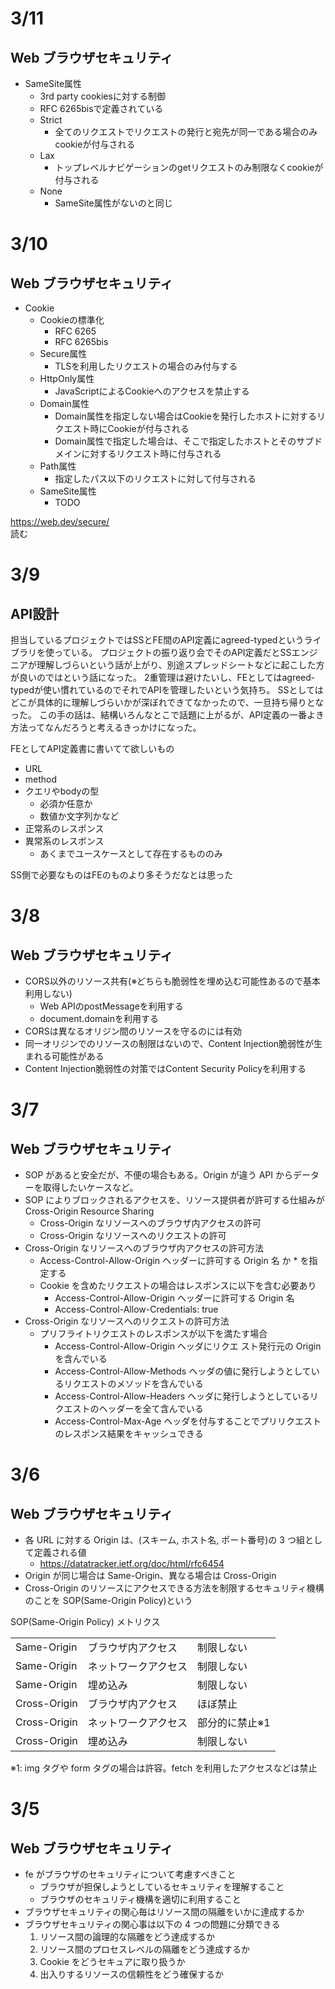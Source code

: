 # 3/11

## Web ブラウザセキュリティ

- SameSite属性
  - 3rd party cookiesに対する制御
  - RFC 6265bisで定義されている
  - Strict
    - 全てのリクエストでリクエストの発行と宛先が同一である場合のみcookieが付与される
  - Lax
    - トップレベルナビゲーションのgetリクエストのみ制限なくcookieが付与される
  - None
    - SameSite属性がないのと同じ

# 3/10

## Web ブラウザセキュリティ

- Cookie
  - Cookieの標準化
    - RFC 6265
    - RFC 6265bis
  - Secure属性
    - TLSを利用したリクエストの場合のみ付与する
  - HttpOnly属性
    - JavaScriptによるCookieへのアクセスを禁止する
  - Domain属性
    - Domain属性を指定しない場合はCookieを発行したホストに対するリクエスト時にCookieが付与される
    - Domain属性で指定した場合は、そこで指定したホストとそのサブドメインに対するリクエスト時に付与される
  - Path属性
    - 指定したパス以下のリクエストに対して付与される
  - SameSite属性
    - TODO

https://web.dev/secure/  
読む

# 3/9

## API設計

担当しているプロジェクトではSSとFE間のAPI定義にagreed-typedというライブラリを使っている。
プロジェクトの振り返り会でそのAPI定義だとSSエンジニアが理解しづらいという話が上がり、別途スプレッドシートなどに起こした方が良いのではという話になった。
2重管理は避けたいし、FEとしてはagreed-typedが使い慣れているのでそれでAPIを管理したいという気持ち。
SSとしてはどこが具体的に理解しづらいかが深ぼれできてなかったので、一旦持ち帰りとなった。
この手の話は、結構いろんなとこで話題に上がるが、API定義の一番よき方法ってなんだろうと考えるきっかけになった。

FEとしてAPI定義書に書いてて欲しいもの
- URL
- method
- クエリやbodyの型
  - 必須か任意か
  - 数値か文字列かなど
- 正常系のレスポンス
- 異常系のレスポンス
  - あくまでユースケースとして存在するもののみ

SS側で必要なものはFEのものより多そうだなとは思った

# 3/8

## Web ブラウザセキュリティ

- CORS以外のリソース共有(※どちらも脆弱性を埋め込む可能性あるので基本利用しない)
  - Web APIのpostMessageを利用する
  - document.domainを利用する
- CORSは異なるオリジン間のリソースを守るのには有効
- 同一オリジンでのリソースの制限はないので、Content Injection脆弱性が生まれる可能性がある
- Content Injection脆弱性の対策ではContent Security Policyを利用する

# 3/7

## Web ブラウザセキュリティ

- SOP があると安全だが、不便の場合もある。Origin が違う API からデーターを取得したいケースなど。
- SOP によりブロックされるアクセスを、リソース提供者が許可する仕組みが Cross-Origin Resource Sharing
  - Cross-Origin なリソースへのブラウザ内アクセスの許可
  - Cross-Origin なリソースへのリクエストの許可
- Cross-Origin なリソースへのブラウザ内アクセスの許可方法
  - Access-Control-Allow-Origin ヘッダーに許可する Origin 名 か \* を指定する
  - Cookie を含めたリクエストの場合はレスポンスに以下を含む必要あり
    - Access-Control-Allow-Origin ヘッダーに許可する Origin 名
    - Access-Control-Allow-Credentials: true
- Cross-Origin なリソースへのリクエストの許可方法
  - プリフライトリクエストのレスポンスが以下を満たす場合
    - Access-Control-Allow-Origin ヘッダにリクエ スト発行元の Origin を含んでいる
    - Access-Control-Allow-Methods ヘッダの値に発行しようとしているリクエストのメソッドを含んでいる
    - Access-Control-Allow-Headers ヘッダに発行しようとしているリクエストのヘッダーを全て含んでいる
    - Access-Control-Max-Age ヘッダを付与することでプリリクエストのレスポンス結果をキャッシュできる

# 3/6

## Web ブラウザセキュリティ

- 各 URL に対する Origin は、(スキーム, ホスト名, ポート番号)の 3 つ組として定義される値
  - https://datatracker.ietf.org/doc/html/rfc6454
- Origin が同じ場合は Same-Origin、異なる場合は Cross-Origin
- Cross-Origin のリソースにアクセスできる方法を制限するセキュリティ機構のことを SOP(Same-Origin Policy)という

SOP(Same-Origin Policy) メトリクス

<table>
<tr><td>Same-Origin</td><td>ブラウザ内アクセス</td><td>制限しない</td></tr>
<tr><td>Same-Origin</td><td>ネットワークアクセス</td><td>制限しない</td></tr>
<tr><td>Same-Origin</td><td>埋め込み</td><td>制限しない</td></tr>
<tr><td>Cross-Origin</td><td>ブラウザ内アクセス</td><td>ほぼ禁止</td></tr>
<tr><td>Cross-Origin</td><td>ネットワークアクセス</td><td>部分的に禁止※1</td></tr>
<tr><td>Cross-Origin</td><td>埋め込み</td><td>制限しない</td></tr>
</table>

※1: img タグや form タグの場合は許容。fetch を利用したアクセスなどは禁止

# 3/5

## Web ブラウザセキュリティ

- fe がブラウザのセキュリティについて考慮すべきこと
  - ブラウザが担保しようとしているセキュリティを理解すること
  - ブラウザのセキュリティ機構を適切に利用すること
- ブラウザセキュリティの関心毎はリソース間の隔離をいかに達成するか
- ブラウザセキュリティの関心事は以下の 4 つの問題に分類できる
  1. リソース間の論理的な隔離をどう達成するか
  2. リソース間のプロセスレベルの隔離をどう達成するか
  3. Cookie をどうセキュアに取り扱うか
  4. 出入りするリソースの信頼性をどう確保するか
